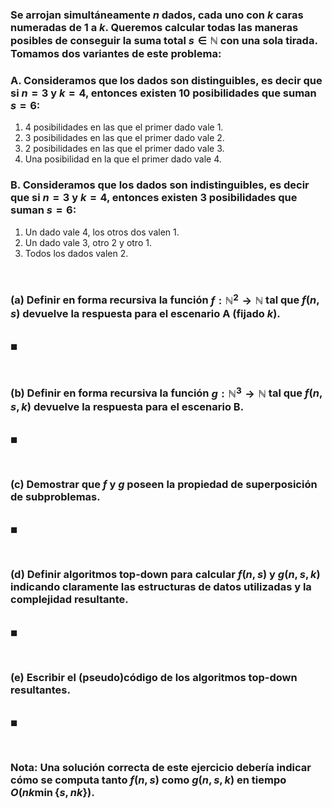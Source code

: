 ### Se arrojan simultáneamente $n$ dados, cada uno con $k$ caras numeradas de $1$ a $k$. Queremos calcular todas las maneras posibles de conseguir la suma total $s \in \mathbb{N}$ con una sola tirada. Tomamos dos variantes de este problema: 

### A. Consideramos que los dados son distinguibles, es decir que si $n = 3$ y $k = 4$, entonces existen $10$ posibilidades que suman $s = 6$:

1. $4$ posibilidades en las que el primer dado vale $1$.
2. $3$ posibilidades en las que el primer dado vale $2$.
3. $2$ posibilidades en las que el primer dado vale $3$.
4. Una posibilidad en la que el primer dado vale $4$.

### B. Consideramos que los dados son indistinguibles, es decir que si $n = 3$ y $k = 4$, entonces existen $3$ posibilidades que suman $s = 6$:

1. Un dado vale $4$, los otros dos valen $1$.
2. Un dado vale $3$, otro $2$ y otro $1$.
3. Todos los dados valen $2$.


<br>

### (a) Definir en forma recursiva la función $f : \mathbb{N}^2 \to \mathbb{N}$ tal que $f(n, s)$ devuelve la respuesta para el escenario A (fijado $k$).

\
$\blacksquare$


<br>

### (b) Definir en forma recursiva la función $g : \mathbb{N}^3 \to \mathbb{N}$ tal que $f(n, s, k)$ devuelve la respuesta para el escenario B.

\
$\blacksquare$


<br>

### (c) Demostrar que $f$ y $g$ poseen la propiedad de superposición de subproblemas.

\
$\blacksquare$


<br>

### (d) Definir algoritmos top-down para calcular $f(n, s)$ y $g(n, s, k)$ indicando claramente las estructuras de datos utilizadas y la complejidad resultante.

\
$\blacksquare$


<br>

### (e) Escribir el (pseudo)código de los algoritmos top-down resultantes.

\
$\blacksquare$


<br>

### Nota: Una solución correcta de este ejercicio debería indicar cómo se computa tanto $f(n, s)$ como $g(n, s, k)$ en tiempo $O(nk \min\{s, nk\})$.
